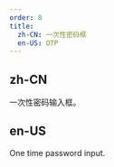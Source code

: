 ```yaml
---
order: 8
title:
  zh-CN: 一次性密码框
  en-US: OTP
---
```


## zh-CN

一次性密码输入框。

## en-US

One time password input.

